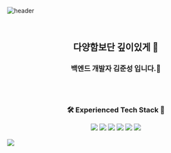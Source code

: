 ![header](https://capsule-render.vercel.app/api?type=slice&color=gradient&height=300&section=header&text=Welcome%20to%20my%20page&fontSize=40)

<br>
<h2 align="center">다양함보단 깊이있게 👋</h3>
<h3 align="center">백엔드 개발자 김준성 입니다.🐻</h2>
<br>
<br>

<div align="center">
  <h3>🛠 Experienced Tech Stack 🔧</h3>
</div>
<div align='center'>
  <img src="https://img.shields.io/badge/Python-3766AB?style=for-the-badge&logo=Python&logoColor=white"/>
  <img src="https://img.shields.io/badge/RASA2.8-5A17EE?style=for-the-badge&logo=Rasa&logoColor=#5A17EE"/>
  <img src="https://img.shields.io/badge/JAVA-007396?style=for-the-badge&logo=java&logoColor=white">
  <img src="https://img.shields.io/badge/Spring-6DB33F?style=for-the-badge&logo=Spring&logoColor=white">
  <img src="https://img.shields.io/badge/html-E34F26?style=for-the-badge&logo=html5&logoColor=white">
  <img src="https://img.shields.io/badge/css-1572B6?style=for-the-badge&logo=css3&logoColor=white">
</div>

<br>
<div aling="center">
<img src="![gomshiki's GitHub stats](https://github-readme-stats.vercel.app/api?username=gomshiki&show_icons=true&theme=transparent")
</div>

